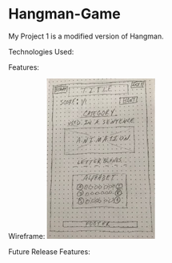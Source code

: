 # Hangman-Game

My Project 1 is a modified version of Hangman. 


Technologies Used:



Features:


Wireframe:
![Wireframe](Images/WireframeSmaller.jpg)


Future Release Features:



